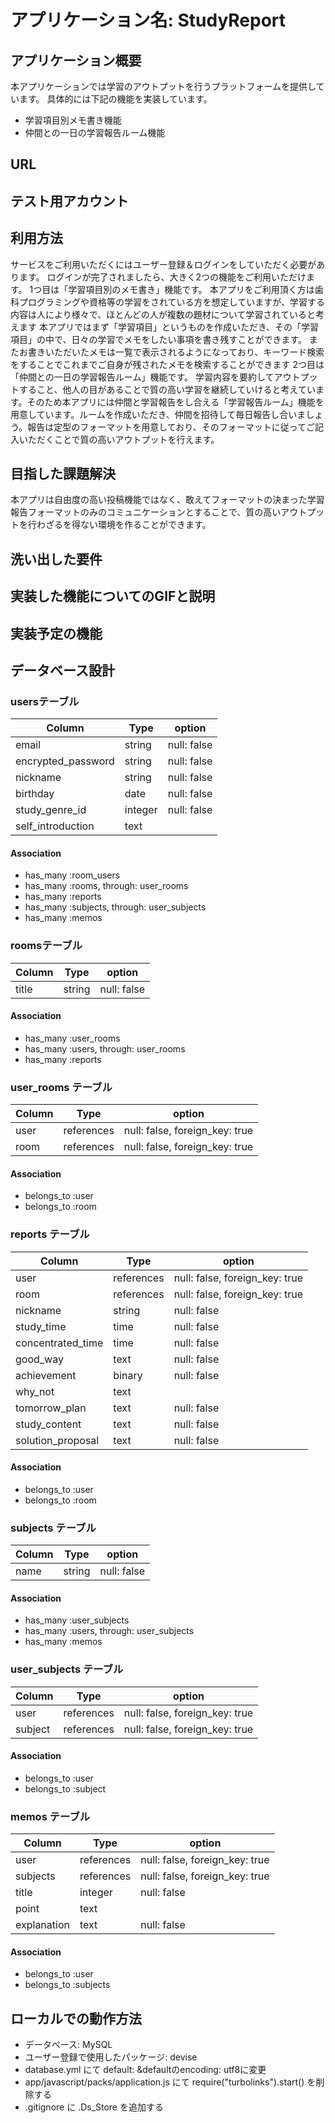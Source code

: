 # アプリケーション名: StudyReport

## アプリケーション概要
本アプリケーションでは学習のアウトプットを行うプラットフォームを提供しています。
具体的には下記の機能を実装しています。
- 学習項目別メモ書き機能
- 仲間との一日の学習報告ルーム機能

## URL

## テスト用アカウント

## 利用方法
サービスをご利用いただくにはユーザー登録＆ログインをしていただく必要があります。
ログインが完了されましたら、大きく2つの機能をご利用いただけます。
1つ目は「学習項目別のメモ書き」機能です。
本アプリをご利用頂く方は歯科プログラミングや資格等の学習をされている方を想定していますが、学習する内容は人により様々で、ほとんどの人が複数の題材について学習されていると考えます
本アプリではまず「学習項目」というものを作成いただき、その「学習項目」の中で、日々の学習でメモをしたい事項を書き残すことができます。
またお書きいただいたメモは一覧で表示されるようになっており、キーワード検索をすることでこれまでご自身が残されたメモを検索することができます
2つ目は「仲間との一日の学習報告ルーム」機能です。
学習内容を要約してアウトプットすること、他人の目があることで質の高い学習を継続していけると考えています。そのため本アプリには仲間と学習報告をし合える「学習報告ルーム」機能を用意しています。ルームを作成いただき、仲間を招待して毎日報告し合いましょう。報告は定型のフォーマットを用意しており、そのフォーマットに従ってご記入いただくことで質の高いアウトプットを行えます。

## 目指した課題解決
本アプリは自由度の高い投稿機能ではなく、敢えてフォーマットの決まった学習報告フォーマットのみのコミュニケーションとすることで、質の高いアウトプットを行わざるを得ない環境を作ることができます。

## 洗い出した要件

## 実装した機能についてのGIFと説明

## 実装予定の機能

## データベース設計
### usersテーブル

| Column             | Type            | option           |
| ------------------ | --------------- | ---------------- |
| email              | string          | null: false      |
| encrypted_password | string          | null: false      |
| nickname           | string          | null: false      |
| birthday           | date            | null: false      |
| study_genre_id     | integer         | null: false      |
| self_introduction  | text            |                  |

#### Association

- has_many :room_users
- has_many :rooms, through: user_rooms
- has_many :reports
- has_many :subjects, through: user_subjects
- has_many :memos

### roomsテーブル

| Column             | Type            | option           |
| ------------------ | --------------- | ---------------- |
| title              | string          | null: false      |

#### Association

- has_many :user_rooms
- has_many :users, through: user_rooms
- has_many :reports

### user_rooms テーブル

| Column             | Type            | option                         |
| ------------------ | --------------- | ------------------------------ |
| user               | references      | null: false, foreign_key: true |
| room               | references      | null: false, foreign_key: true |

#### Association

- belongs_to :user
- belongs_to :room

### reports テーブル

| Column             | Type            | option                         |
| ------------------ | --------------- | ------------------------------ |
| user               | references      | null: false, foreign_key: true |
| room               | references      | null: false, foreign_key: true |
| nickname           | string          | null: false                    |
| study_time         | time            | null: false                    |
| concentrated_time  | time            | null: false                    |
| good_way           | text            | null: false                    |
| achievement        | binary          | null: false                    |
| why_not            | text            |                                |
| tomorrow_plan      | text            | null: false                    |
| study_content      | text            | null: false                    |
| solution_proposal  | text            | null: false                    |

#### Association

- belongs_to :user
- belongs_to :room

### subjects テーブル

| Column             | Type            | option                         |
| ------------------ | --------------- | ------------------------------ |
| name               | string          | null: false                    |

#### Association

- has_many :user_subjects
- has_many :users, through: user_subjects
- has_many :memos

### user_subjects テーブル

| Column             | Type            | option                         |
| ------------------ | --------------- | ------------------------------ |
| user               | references      | null: false, foreign_key: true |
| subject            | references      | null: false, foreign_key: true |

#### Association

- belongs_to :user
- belongs_to :subject

### memos テーブル

| Column             | Type            | option                         |
| ------------------ | --------------- | ------------------------------ |
| user               | references      | null: false, foreign_key: true |
| subjects           | references      | null: false, foreign_key: true |
| title              | integer         | null: false                    |
| point              | text            |                                |
| explanation        | text            | null: false                    |

#### Association

- belongs_to :user
- belongs_to :subjects



## ローカルでの動作方法
- データベース: MySQL
- ユーザー登録で使用したパッケージ: devise
- database.yml にて default: &defaultのencoding: utf8に変更
- app/javascript/packs/application.js にて require("turbolinks").start() を削除する
- .gitignore に .Ds_Store を追加する
